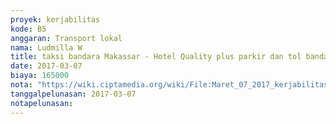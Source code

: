 ```yaml
---
proyek: kerjabilitas
kode: B5
anggaran: Transport lokal
nama: Ludmilla W
title: taksi bandara Makassar - Hotel Quality plus parkir dan tol bandara
date: 2017-03-07
biaya: 165000
nota: "https://wiki.ciptamedia.org/wiki/File:Maret_07_2017_kerjabilitas_B5_taksi_bandara_makassar_hotel_quality_dan_tol_ludmilla.jpg"
tanggalpelunasan: 2017-03-07
notapelunasan:
---
```

